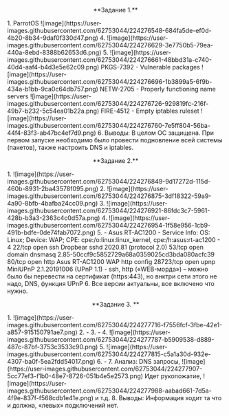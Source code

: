 <p align="center"> **Задание 1.** </p>
1.	
ParrotOS
![image](https://user-images.githubusercontent.com/62753044/224276548-684fa5de-ef0d-4b20-8b34-9daf0f330d47.png)
4.
![image](https://user-images.githubusercontent.com/62753044/224276629-3e7750b5-79ea-440a-8ebd-8388b62653d6.png)
5.
![image](https://user-images.githubusercontent.com/62753044/224276661-48bbd31a-c740-40d4-aaf4-b4d3e5e62c09.png)
PKGS-7392 - Vulnerable packages
![image](https://user-images.githubusercontent.com/62753044/224276696-1b3899a5-6f9b-434a-b1bb-9ca0c64db757.png)
NETW-2705 - Properly functioning name servers
![image](https://user-images.githubusercontent.com/62753044/224276726-929819fc-216f-49b7-b232-5c54ea01b22a.png)
FIRE-4512 - Empty iptables ruleset
![image](https://user-images.githubusercontent.com/62753044/224276760-7e5ff804-56ba-44f4-83f3-ab47bc4ef7d9.png)
6. Выводы: В целом ОС защищена. При первом запуске необходимо было провести подновление всей системы (пакетов), также настроить DNS и iptables.

<p align="center"> **Задание 2.** </p>
1.
![image](https://user-images.githubusercontent.com/62753044/224276849-9d17272d-115d-460b-8931-2ba43578f095.png)
2.
![image](https://user-images.githubusercontent.com/62753044/224276875-3df18322-59a9-4a90-8bfb-4bafba24cc09.png)
3.
![image](https://user-images.githubusercontent.com/62753044/224276921-86fdc3c7-5961-428b-b3a3-2363c4c0d57a.png)
4.
![image](https://user-images.githubusercontent.com/62753044/224276954-1f58e956-1cb9-491b-bdfe-0de74fab7072.png)
5.
- Asus RT-AC1200
- Service Info: OS: Linux; Device: WAP; CPE: cpe:/o:linux:linux_kernel, cpe:/h:asus:rt-ac1200
- 4 
22/tcp    open  ssh     Dropbear sshd 2020.81 (protocol 2.0)
53/tcp    open  domain  dnsmasq 2.85-50ccf9c5852729a68a0359025cd3bda080acfc39
80/tcp    open  http    Asus RT-AC1200 WAP http config
28723/tcp open  upnp    MiniUPnP 2.1.20191006 (UPnP 1.1)
- ssh, http («WEB-морда») – можно было бы перевести на сертификат (https:443), но внктри сети этого не надо, DNS, функция UPnP
6.
 Все версии актуальны, все включено что нужно.

<p align="center"> **Задание 3. ** </p>
1.
![image](https://user-images.githubusercontent.com/62753044/224277716-f7556fcf-3fbe-42e1-a857-915150791ae7.png)
2. -
3. -
4.
![image](https://user-images.githubusercontent.com/62753044/224277787-b5909538-d889-487c-87bf-3753c3533c90.png)
5.
![image](https://user-images.githubusercontent.com/62753044/224277815-c5a1a30d-932e-4307-ba0f-5ea2fdd54017.png)
6. -
7. Анализ:
DNS запросы,
![image](https://user-images.githubusercontent.com/62753044/224277907-5cc77ef3-f1b0-48e7-8726-051b4e5e2573.png)
Идет рукопожатие,
![image](https://user-images.githubusercontent.com/62753044/224277988-aabad661-7d5a-4f9e-837f-f568cdb1e41e.png)
и т.д.
8. Выводы: Информация ходит та что и должна, «левых» подключений нет.
